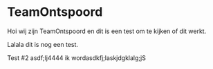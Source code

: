 # TeamOntspoord

Hoi wij zijn TeamOntspoord en dit is een test om te kijken of dit werkt.

Lalala dit is nog een test.

Test #2
asdf;lj4444
ik wordasdkfj;laskjdgklalg;jS

